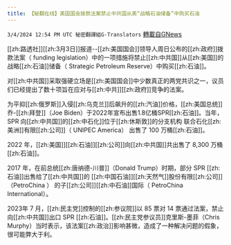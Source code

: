 ```yaml
---
title: 【秘翻在线】美国国会拨款法案禁止中共国从美“战略石油储备”中购买石油
---
```

`3/4/2024 12:54 PM UTC 秘密翻譯組G-Translators` [轉載自GNews](https://gnews.org/articles/2363665)

[[zh:路透社]][[zh:3月3日]]报道--[[zh:美国国会]]领导人周日公布的[[zh:政府]]拨款法案（ funding legislation）中的一项措施将禁止[[zh:中共国]]从[[zh:美国]]的战略[[zh:石油]]储备（ Strategic Petroleum Reserve）中购买[[zh:石油]]。

对[[zh:中共国]]采取强硬立场是[[zh:美国国会]]中少数真正的两党共识之一，议员们已经提出了数十项旨在应对与[[zh:中共]][[zh:政府]]竞争的法案。

  

为平抑[[zh:俄罗斯]]入侵[[zh:乌克兰]]后飙升的[[zh:汽油]]价格，[[zh:美国总统]]乔-[[zh:拜登]]（Joe Biden）于2022年宣布出售1.8亿桶SPR[[zh:石油]]。当年，SPR 向[[zh:中共国]]的[[zh:中石化]]位于[[zh:休斯敦]]的分支机构 联合石化[[zh:美洲]]有限[[zh:公司]]（ UNIPEC America） 出售了 100 万桶[[zh:石油]]。

2022 年，[[zh:美国]][[zh:石油]][[zh:公司]]向[[zh:中共国]]共出售了 8,300 万桶[[zh:石油]]。

2017 年，在前总统[[zh:唐纳德-川普]]（Donald Trump）时期，部分 SPR [[zh:石油]]出售给了[[zh:中共国]]的 [[zh:中国石油]][[zh:天然气]]股份有限[[zh:公司]]（PetroChina ） 的子[[zh:公司]][[zh:中石油]]国际（ PetroChina International）。

  

2023年 7 月，[[zh:民主党]]控制的[[zh:参议院]]以 85 票对 14 票通过法案，禁止向[[zh:中共国]]出口 SPR [[zh:石油]]。[[zh:民主党参议员]]克里斯-墨菲（Chris Murphy）当时表示，该法案[[zh:政治]]影响甚微，造成了一种解决问题的假象，很可能弊大于利。
